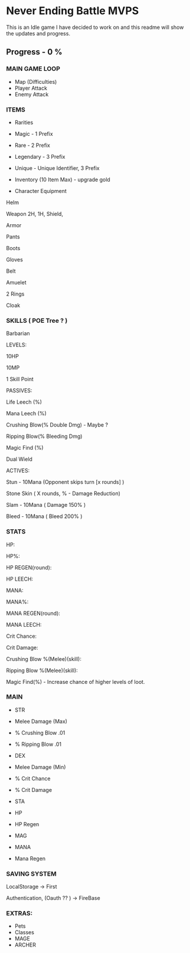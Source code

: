 
# Never Ending Battle MVPS

This is an Idle game I have decided to work on and this readme will show the updates and progress.

## Progress - 0 %

### MAIN GAME LOOP
 * Map (Difficulties)
 * Player Attack
 * Enemy Attack

### ITEMS
 * Rarities
  * Magic - 1 Prefix
  * Rare - 2 Prefix
  * Legendary - 3 Prefix
  * Unique - Unique Identifier,  3 Prefix

 * Inventory
 (10 Item Max) - upgrade gold

 * Character Equipment

Helm

Weapon 2H, 1H, Shield,

Armor

Pants

Boots

Gloves

Belt

Amuelet

2 Rings

Cloak


### SKILLS ( POE Tree ? )

Barbarian

 LEVELS:

  10HP

  10MP

  1 Skill Point


 PASSIVES:

 Life Leech (%)

 Mana Leech (%)

 Crushing Blow(% Double Dmg) - Maybe ?

 Ripping Blow(% Bleeding Dmg)

 Magic Find (%)

 Dual Wield

 ACTIVES:

 Stun - 10Mana (Opponent skips turn [x rounds] )

 Stone Skin ( X rounds, % - Damage Reduction)

 Slam - 10Mana ( Damage 150% )

 Bleed - 10Mana ( Bleed 200% ) 

### STATS

HP:

HP%:

HP REGEN(round):

HP LEECH:

MANA:

MANA%:

MANA REGEN(round):

MANA LEECH:

Crit Chance:

Crit Damage:

Crushing Blow %(Melee)(skill):

Ripping Blow %(Melee)(skill):

Magic Find(%) - Increase chance of higher levels of loot.

### MAIN

 * STR

  * Melee Damage (Max)
  * % Crushing Blow .01
  * % Ripping Blow .01

 * DEX

  * Melee Damage (Min)
  * % Crit Chance
  * % Crit Damage

 * STA

  * HP
  * HP Regen

 * MAG

  * MANA
  * Mana Regen
 

### SAVING SYSTEM

LocalStorage -> First

Authentication, (Oauth ?? ) -> FireBase

### EXTRAS:

* Pets
* Classes
* MAGE
* ARCHER
